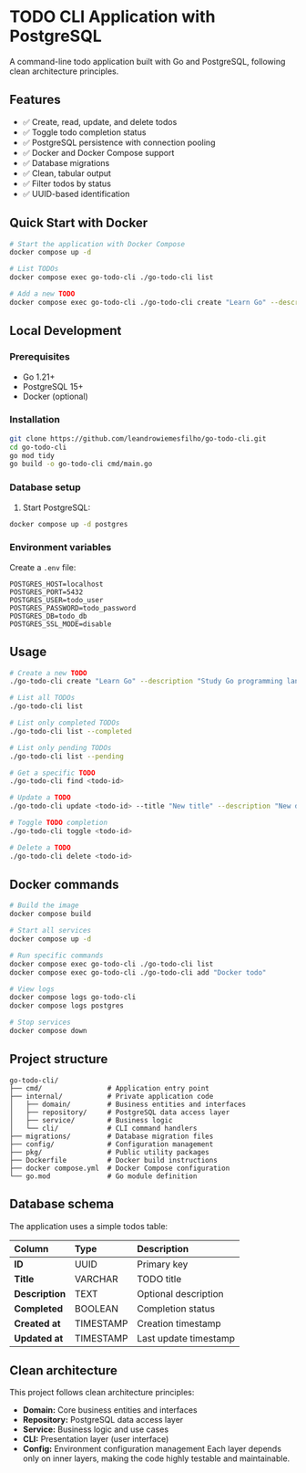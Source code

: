 # TODO CLI Application with PostgreSQL

A command-line todo application built with Go and PostgreSQL, following clean architecture principles.

## Features

- ✅ Create, read, update, and delete todos
- ✅ Toggle todo completion status
- ✅ PostgreSQL persistence with connection pooling
- ✅ Docker and Docker Compose support
- ✅ Database migrations
- ✅ Clean, tabular output
- ✅ Filter todos by status
- ✅ UUID-based identification

## Quick Start with Docker

```bash
# Start the application with Docker Compose
docker compose up -d

# List TODOs
docker compose exec go-todo-cli ./go-todo-cli list

# Add a new TODO
docker compose exec go-todo-cli ./go-todo-cli create "Learn Go" --description "Study Go programming language"
```

## Local Development

### Prerequisites
- Go 1.21+
- PostgreSQL 15+
- Docker (optional)

### Installation
```bash
git clone https://github.com/leandrowiemesfilho/go-todo-cli.git
cd go-todo-cli
go mod tidy
go build -o go-todo-cli cmd/main.go
```

### Database setup
1. Start PostgreSQL:
```bash
docker compose up -d postgres 
```

### Environment variables
Create a `.env` file:
```env
POSTGRES_HOST=localhost
POSTGRES_PORT=5432
POSTGRES_USER=todo_user
POSTGRES_PASSWORD=todo_password
POSTGRES_DB=todo_db
POSTGRES_SSL_MODE=disable
```

## Usage
```bash
# Create a new TODO
./go-todo-cli create "Learn Go" --description "Study Go programming language"

# List all TODOs
./go-todo-cli list

# List only completed TODOs
./go-todo-cli list --completed

# List only pending TODOs
./go-todo-cli list --pending

# Get a specific TODO
./go-todo-cli find <todo-id>

# Update a TODO
./go-todo-cli update <todo-id> --title "New title" --description "New description" --completed

# Toggle TODO completion
./go-todo-cli toggle <todo-id>

# Delete a TODO
./go-todo-cli delete <todo-id>
```
## Docker commands
```bash
# Build the image
docker compose build

# Start all services
docker compose up -d

# Run specific commands
docker compose exec go-todo-cli ./go-todo-cli list
docker compose exec go-todo-cli ./go-todo-cli add "Docker todo"

# View logs
docker compose logs go-todo-cli
docker compose logs postgres

# Stop services
docker compose down
```

## Project structure
```text
go-todo-cli/
├── cmd/                # Application entry point
├── internal/           # Private application code
│   ├── domain/         # Business entities and interfaces
│   ├── repository/     # PostgreSQL data access layer
│   ├── service/        # Business logic
│   └── cli/            # CLI command handlers
├── migrations/         # Database migration files
├── config/             # Configuration management
├── pkg/                # Public utility packages
├── Dockerfile          # Docker build instructions
├── docker compose.yml  # Docker Compose configuration
└── go.mod              # Go module definition
```

## Database schema
The application uses a simple todos table:

| Column          | Type      | Description           |
|:----------------|:----------|:----------------------|
| **ID**          | UUID      | Primary key           |
| **Title**       | VARCHAR   | TODO title            |
| **Description** | TEXT      | Optional description  |
| **Completed**   | BOOLEAN   | Completion status     |
| **Created at**  | TIMESTAMP | Creation timestamp    |
| **Updated at**  | TIMESTAMP | Last update timestamp |

## Clean architecture
This project follows clean architecture principles:
- **Domain:** Core business entities and interfaces
- **Repository:** PostgreSQL data access layer
- **Service:** Business logic and use cases
- **CLI:** Presentation layer (user interface)
- **Config:** Environment configuration management
Each layer depends only on inner layers, making the code highly testable and maintainable.